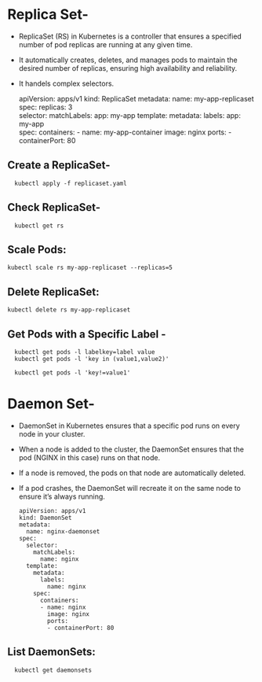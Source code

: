 # Replica Set-
- ReplicaSet (RS) in Kubernetes is a controller that ensures a specified number of pod replicas are running at any given time.
- It automatically creates, deletes, and manages pods to maintain the desired number of replicas, ensuring high availability and reliability.
- It handels complex selectors.



    apiVersion: apps/v1
    kind: ReplicaSet
    metadata:
      name: my-app-replicaset
    spec:
      replicas: 3  
      selector:
        matchLabels:
          app: my-app 
      template:
        metadata:
          labels:
            app: my-app  
        spec:
          containers:
          - name: my-app-container
            image: nginx 
            ports:
            - containerPort: 80
            

## Create a ReplicaSet-

      kubectl apply -f replicaset.yaml

## Check ReplicaSet-

      kubectl get rs

## Scale Pods:

    kubectl scale rs my-app-replicaset --replicas=5

## Delete ReplicaSet:

    kubectl delete rs my-app-replicaset

## Get Pods with a Specific Label -

      kubectl get pods -l labelkey=label value
      kubectl get pods -l 'key in (value1,value2)'
      
      kubectl get pods -l 'key!=value1'
      


# Daemon Set-
- DaemonSet in Kubernetes ensures that a specific pod runs on every node in your cluster.
- When a node is added to the cluster, the DaemonSet ensures that the pod (NGINX in this case) runs on that node.
- If a node is removed, the pods on that node are automatically deleted.
- If a pod crashes, the DaemonSet will recreate it on the same node to ensure it’s always running.


      apiVersion: apps/v1
      kind: DaemonSet
      metadata:
        name: nginx-daemonset
      spec:
        selector:
          matchLabels:
            name: nginx
        template:
          metadata:
            labels:
              name: nginx
          spec:
            containers:
            - name: nginx
              image: nginx
              ports:
              - containerPort: 80


## List DaemonSets:

      kubectl get daemonsets
